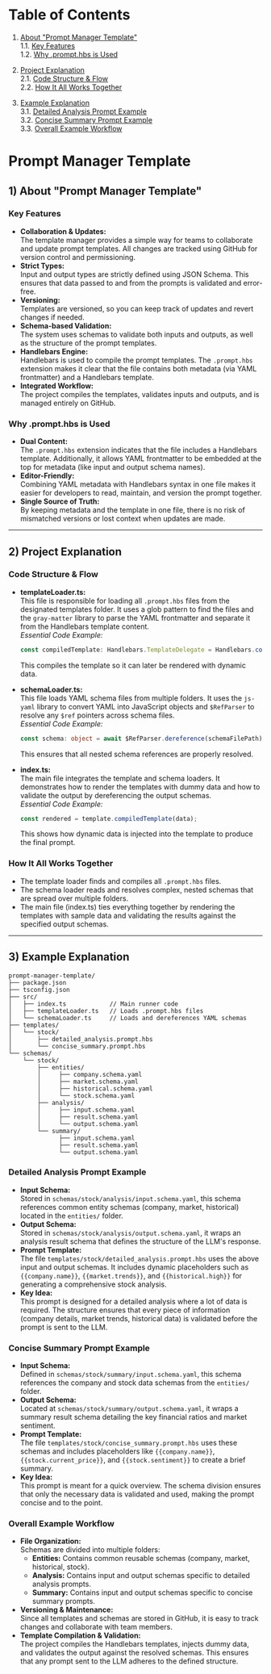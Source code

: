 # Table of Contents

1. [About "Prompt Manager Template"](##about-prompt-manager-template)  
   1.1. [Key Features](##key-features)  
   1.2. [Why .prompt.hbs is Used](##why-prompthbs-is-used)

2. [Project Explanation](##project-explanation)  
   2.1. [Code Structure & Flow](##code-structure--flow)  
   2.2. [How It All Works Together](##how-it-all-works-together)

3. [Example Explanation](##example-explanation)  
   3.1. [Detailed Analysis Prompt Example](##detailed-analysis-prompt-example)  
   3.2. [Concise Summary Prompt Example](##concise-summary-prompt-example)  
   3.3. [Overall Example Workflow](##overall-example-workflow)

# Prompt Manager Template


## 1) About "Prompt Manager Template"

### Key Features
- **Collaboration & Updates:**  
  The template manager provides a simple way for teams to collaborate and update prompt templates. All changes are tracked using GitHub for version control and permissioning.
- **Strict Types:**  
  Input and output types are strictly defined using JSON Schema. This ensures that data passed to and from the prompts is validated and error-free.
- **Versioning:**  
  Templates are versioned, so you can keep track of updates and revert changes if needed.
- **Schema-based Validation:**  
  The system uses schemas to validate both inputs and outputs, as well as the structure of the prompt templates.
- **Handlebars Engine:**  
  Handlebars is used to compile the prompt templates. The `.prompt.hbs` extension makes it clear that the file contains both metadata (via YAML frontmatter) and a Handlebars template.
- **Integrated Workflow:**  
  The project compiles the templates, validates inputs and outputs, and is managed entirely on GitHub.

### Why .prompt.hbs is Used
- **Dual Content:**  
  The `.prompt.hbs` extension indicates that the file includes a Handlebars template. Additionally, it allows YAML frontmatter to be embedded at the top for metadata (like input and output schema names).
- **Editor-Friendly:**  
  Combining YAML metadata with Handlebars syntax in one file makes it easier for developers to read, maintain, and version the prompt together.
- **Single Source of Truth:**  
  By keeping metadata and the template in one file, there is no risk of mismatched versions or lost context when updates are made.

---

## 2) Project Explanation

### Code Structure & Flow
- **templateLoader.ts:**  
  This file is responsible for loading all `.prompt.hbs` files from the designated templates folder. It uses a glob pattern to find the files and the `gray-matter` library to parse the YAML frontmatter and separate it from the Handlebars template content.  
  _Essential Code Example:_
  ```ts
  const compiledTemplate: Handlebars.TemplateDelegate = Handlebars.compile(templateContent);
  ```
  This compiles the template so it can later be rendered with dynamic data.

- **schemaLoader.ts:**  
  This file loads YAML schema files from multiple folders. It uses the `js-yaml` library to convert YAML into JavaScript objects and `$RefParser` to resolve any `$ref` pointers across schema files.  
  _Essential Code Example:_
  ```ts
  const schema: object = await $RefParser.dereference(schemaFilePath);
  ```
  This ensures that all nested schema references are properly resolved.

- **index.ts:**  
  The main file integrates the template and schema loaders. It demonstrates how to render the templates with dummy data and how to validate the output by dereferencing the output schemas.  
  _Essential Code Example:_
  ```ts
  const rendered = template.compiledTemplate(data);
  ```
  This shows how dynamic data is injected into the template to produce the final prompt.

### How It All Works Together
- The template loader finds and compiles all `.prompt.hbs` files.
- The schema loader reads and resolves complex, nested schemas that are spread over multiple folders.
- The main file (index.ts) ties everything together by rendering the templates with sample data and validating the results against the specified output schemas.

---

## 3) Example Explanation

```shell
prompt-manager-template/
├── package.json
├── tsconfig.json
├── src/
│   ├── index.ts            // Main runner code
│   ├── templateLoader.ts   // Loads .prompt.hbs files
│   └── schemaLoader.ts     // Loads and dereferences YAML schemas
├── templates/
│   └── stock/
│       ├── detailed_analysis.prompt.hbs
│       └── concise_summary.prompt.hbs
└── schemas/
    └── stock/
        ├── entities/
        │     ├── company.schema.yaml
        │     ├── market.schema.yaml
        │     ├── historical.schema.yaml
        │     └── stock.schema.yaml
        ├── analysis/
        │     ├── input.schema.yaml
        │     ├── result.schema.yaml
        │     └── output.schema.yaml
        └── summary/
              ├── input.schema.yaml
              ├── result.schema.yaml
              └── output.schema.yaml
```

### Detailed Analysis Prompt Example
- **Input Schema:**  
  Stored in `schemas/stock/analysis/input.schema.yaml`, this schema references common entity schemas (company, market, historical) located in the `entities/` folder.
- **Output Schema:**  
  Stored in `schemas/stock/analysis/output.schema.yaml`, it wraps an analysis result schema that defines the structure of the LLM's response.
- **Prompt Template:**  
  The file `templates/stock/detailed_analysis.prompt.hbs` uses the above input and output schemas. It includes dynamic placeholders such as `{{company.name}}`, `{{market.trends}}`, and `{{historical.high}}` for generating a comprehensive stock analysis.
- **Key Idea:**  
  This prompt is designed for a detailed analysis where a lot of data is required. The structure ensures that every piece of information (company details, market trends, historical data) is validated before the prompt is sent to the LLM.

### Concise Summary Prompt Example
- **Input Schema:**  
  Defined in `schemas/stock/summary/input.schema.yaml`, this schema references the company and stock data schemas from the `entities/` folder.
- **Output Schema:**  
  Located at `schemas/stock/summary/output.schema.yaml`, it wraps a summary result schema detailing the key financial ratios and market sentiment.
- **Prompt Template:**  
  The file `templates/stock/concise_summary.prompt.hbs` uses these schemas and includes placeholders like `{{company.name}}`, `{{stock.current_price}}`, and `{{stock.sentiment}}` to create a brief summary.
- **Key Idea:**  
  This prompt is meant for a quick overview. The schema division ensures that only the necessary data is validated and used, making the prompt concise and to the point.

### Overall Example Workflow
- **File Organization:**  
  Schemas are divided into multiple folders:
    - **Entities:** Contains common reusable schemas (company, market, historical, stock).
    - **Analysis:** Contains input and output schemas specific to detailed analysis prompts.
    - **Summary:** Contains input and output schemas specific to concise summary prompts.
- **Versioning & Maintenance:**  
  Since all templates and schemas are stored in GitHub, it is easy to track changes and collaborate with team members.
- **Template Compilation & Validation:**  
  The project compiles the Handlebars templates, injects dummy data, and validates the output against the resolved schemas. This ensures that any prompt sent to the LLM adheres to the defined structure.
